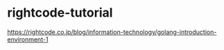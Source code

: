 # rightcode-tutorial
https://rightcode.co.jp/blog/information-technology/golang-introduction-environment-1
